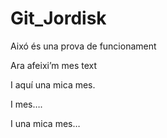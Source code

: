 # Git_Jordisk

Aixó és una prova de funcionament

Ara afeixi’m mes text

I aquí una mica mes.

I mes….

I una mica mes…
